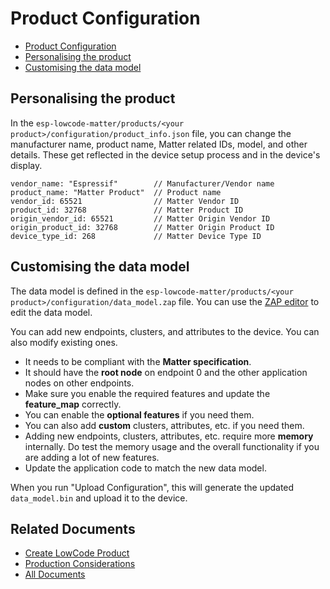 # Product Configuration

* [Product Configuration](#product-configuration)
* [Personalising the product](#personalising-the-product)
* [Customising the data model](#customising-the-data-model)

## Personalising the product

In the `esp-lowcode-matter/products/<your product>/configuration/product_info.json` file, you can change the manufacturer name, product name, Matter related IDs, model, and other details. These get reflected in the device setup process and in the device's display.

```text
vendor_name: "Espressif"        // Manufacturer/Vendor name
product_name: "Matter Product"  // Product name
vendor_id: 65521                // Matter Vendor ID
product_id: 32768               // Matter Product ID
origin_vendor_id: 65521         // Matter Origin Vendor ID
origin_product_id: 32768        // Matter Origin Product ID
device_type_id: 268             // Matter Device Type ID
```

## Customising the data model

The data model is defined in the `esp-lowcode-matter/products/<your product>/configuration/data_model.zap` file. You can use the [ZAP editor](https://product-configurator.espressif.com/) to edit the data model.

You can add new endpoints, clusters, and attributes to the device. You can also modify existing ones.

* It needs to be compliant with the **Matter specification**.
* It should have the **root node** on endpoint 0 and the other application nodes on other endpoints.
* Make sure you enable the required features and update the **feature_map** correctly.
* You can enable the **optional features** if you need them.
* You can also add **custom** clusters, attributes, etc. if you need them.
* Adding new endpoints, clusters, attributes, etc. require more **memory** internally. Do test the memory usage and the overall functionality if you are adding a lot of new features.
* Update the application code to match the new data model.

When you run "Upload Configuration", this will generate the updated `data_model.bin` and upload it to the device.

## Related Documents

* [Create LowCode Product](./create_product.md)
* [Production Considerations](./production_considerations.md)
* [All Documents](./all_documents.md)

